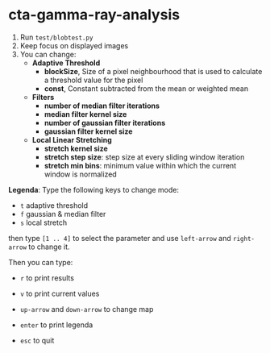 # cta-gamma-ray-analysis

1. Run `test/blobtest.py`
2. Keep focus on displayed images
3. You can change:
	- **Adaptive Threshold**
		- **blockSize**, Size of a pixel neighbourhood that is used to calculate a threshold value for the pixel
		- **const**, Constant subtracted from the mean or weighted mean
	- **Filters**
		- **number of median filter iterations**
		- **median filter kernel size**
		- **number of gaussian filter iterations**
		- **gaussian filter kernel size**
	- **Local Linear Stretching**
		- **stretch kernel size**
		- **stretch step size**: step size at every sliding window iteration
		- **stretch min bins**: minimum value within which the current window is normalized
		
		
**Legenda**:
Type the following keys to change mode:
- `t`	adaptive threshold
- `f`	gaussian & median filter
- `s`	local stretch

then type `[1 .. 4]` to select the parameter and use `left-arrow` and `right-arrow` to change it.

Then you can type:

- `r`	to print results 
- `v`	to print current values

- `up-arrow` and `down-arrow` to change map
- `enter` to print legenda
- `esc`	to quit

	
